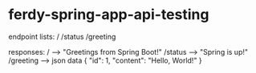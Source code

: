 # ferdy-spring-app-api-testing

endpoint lists:
/
/status
/greeting

responses:
/ --> "Greetings from Spring Boot!"
/status --> "Spring is up!"
/greeting --> json data {
"id": 1,
"content": "Hello, World!"
}